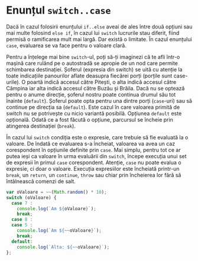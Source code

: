 # Enunțul `switch..case`

Dacă în cazul folosirii enunțului `if..else` aveai de ales între două opțiuni sau mai multe folosind `else if`, în cazul lui `switch` lucrurile stau diferit, fiind permisă o ramificarea mult mai largă. Dar există o limitate. În cazul enunțului `case`, evaluarea se va face pentru o valoare clară.

Pentru a înțelege mai bine `switch`-ul, poți să-ți imaginezi că te afli într-o mașină care rulând pe o autostradă se apropie de un nod care permite schimbarea destinației. Șoferul (expresia din switch) se uită cu atenție la toate indicațiile panourilor aflate deasupra fiecărei porți (porțile sunt case-urile). O poartă indică accesul către Pitești, o alta indică accesul către Câmpina iar alta indică accesul către Buzău și Brăila. Dacă nu se optează pentru o anume direcție, șoferul nostru poate continua drumul său tot înainte (`default`). Șoferul poate opta pentru una dintre porți (`case`-uri) sau să continue pe direcția sa (`default`). Este cazul în care valoarea primită de switch nu se potrivește cu nicio variantă posibilă. Opțiunea `default` este opțională. Odată ce a fost făcută o opțiune, parcursul se încheie prin atingerea destinației (`break`).

În cazul lui `switch` condiția este o expresie, care trebuie să fie evaluată la o valoare. De îndată ce evaluarea s-a încheiat, valoarea va avea un caz corespondent în opțiunile definite prin `case`. Mai simplu, pentru tot ce ar putea ieși ca valoare în urma evaluării din `switch`, începe execuția unui set de expresii în primul `case` corespondent. Atenție, `case` nu poate evalua o expresie, ci doar o valoare. Execuția expresiilor este încheiată printr-un `break`, un `return`, un `continue`, `throw` sau chiar prin încheierea lor fără să întâlnească comenzi de salt.

```javascript
var oValoare = ~~(Math.random() * 10);
switch (oValoare) {
  case 7 :
    console.log(`Am ${oValoare}`);
    break;
  case 8 :
  case 5 :
    console.log(`Am ${~~oValoare}`);
    break;
  default:
    console.log(`Alta: ${~~oValoare}`);
};
```
